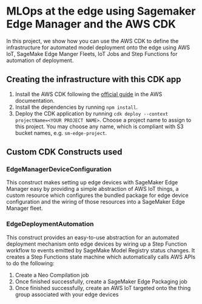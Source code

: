 # MLOps at the edge using Sagemaker Edge Manager and the AWS CDK

In this project, we show how you can use the AWS CDK to define the infrastructure for automated model deployment onto the edge using AWS IoT, SageMake Edge Manger Fleets, IoT Jobs and Step Functions for automation of deployment.

## Creating the infrastructure with this CDK app

1. Install the AWS CDK following the [official guide](https://docs.aws.amazon.com/cdk/latest/guide/getting_started.html) in the AWS documentation.
2. Install the dependencies by running `npm install`.
3. Deploy the CDK application by running `cdk deploy --context projectName=<YOUR PROJECT NAME>`. Choose a project name to assign to this project. You may choose any name, which is compliant with S3 bucket names, e.g. `sm-edge-project`.

## Custom CDK Constructs used

### EdgeManagerDeviceConfiguration

This construct makes setting up edge devices with SageMaker Edge Manager easy by providing a simple abstraction of AWS IoT things, a custom resource which configures the bundled package for edge device configuration and the wiring of those resources into a SageMaker Edge Manager fleet.

### EdgeDeploymentAutomation

This construct provides an easy-to-use abstraction for an automated deployment mechanism onto edge devices by wiring up a Step Function workflow to events emitted by SageMake Model Registry status changes. It creates a Step Functions state machine which automatically calls AWS APIs to do the following:

1. Create a Neo Compilation job
2. Once finished successfully, create a SageMaker Edge Packaging job
3. Once finished successfully, create an AWS IoT targeted onto the thing group associated with your edge devices
